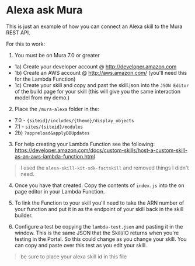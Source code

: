 
# Alexa ask Mura

This is just an example of how you can connect an Alexa skill to the Mura REST API.

For this to work:

1) You must be on Mura 7.0 or greater
 * 1a) Create your developer account @ http://developer.amazon.com
 * 1b) Create an AWS account @ http://aws.amazon.com/ (you'll need this for the Lambda Function)
 * 1c) Create your skill and copy and past the skill.json into the `JSON Editor` of the build page for your skill (this will give you
   the same interaction model from my demo.)

2) Place the `/mura-alexa` folder in the:
 * 7.0 - `{siteid}/includes/{theme}/display_objects`
 * 7.1 - `sites/{siteid}/modules`
 * 2b) `?appreload&applyDBUpdates`

3) For help creating your Lambda Function see the following: https://developer.amazon.com/docs/custom-skills/host-a-custom-skill-as-an-aws-lambda-function.html

> I used the `alexa-skill-kit-sdk-factskill` and removed things I didn't need.

4) Once you have that created.  Copy the contents of `index.js` into the on page editor in your Lambda Function.

5) To link the Function to your skill you'll need to take the ARN number of your function and put it in as the endpoint of your skill back in the skill builder.

6) Configure a test be copying the `lambda-test.json` and pasting it in the window.  This is the same JSON that the Skill/IO returns when you're testing in the Portal.  So this could change as you change your skill.  You can copy and paste over this test as you edit your skill.
> be sure to place your alexa skill id in this file
